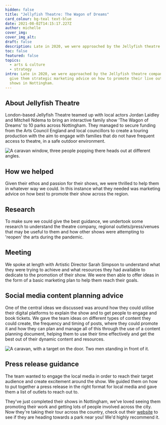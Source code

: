 ```yaml
---
hidden: false
title: "Jellyfish Theatre: The Wagon of Dreams"
card_colour: bg-teal text-blue
date: 2021-08-02T14:15:17.227Z
author: michelle
cover_img:
cover_img_alt:
draft: false
description: Late in 2020, we were approached by the Jellyfish theatre company to help give them strategic marketing advice on how to promote their live outdoor shows in Nottingham.
toc: false
featured: false
topics:
  - arts & culture
  - strategy
intro: Late in 2020, we were approached by the Jellyfish theatre company to help
  give them strategic marketing advice on how to promote their live outdoor
  shows in Nottingham.
---
```


## About Jellyfish Theatre

London-based Jellyfish Theatre teamed up with local actors Jordan Laidley and Mitchell Ndema to bring an interactive family show 'The Wagon of Dreams' to 10 parks across Nottingham. They managed to secure funding from the Arts Council England and local councillors to create a touring production with the aim to engage with families that do not have frequent access to theatre, in a safe outdoor environment.

![A caravan window, three people popping there heads out at different angles.](images/jf-theatre.jpeg)

## How we helped

Given their ethos and passion for their shows, we were thrilled to help them in whatever way we could. In this instance what they needed was marketing advice on how best to promote their show across the region.

## Research

To make sure we could give the best guidance, we undertook some research to understand the theatre company, regional outlets/press/venues that may be useful to them and how other shows were attempting to 'reopen' the arts during the pandemic.

## Meeting

We spoke at length with Artistic Director Sarah Simpson to understand what they were trying to achieve and what resources they had available to dedicate to the promotion of their show. We were then able to offer ideas in the form of a basic marketing plan to help them reach their goals.

## Social media content planning advice

One of the central ideas we discussed was around how they could utilise their digital platforms to explain the show and to get people to engage and book tickets. We gave the team ideas on different types of content they could create, the frequency and timing of posts, where they could promote it and how they can plan and manage all of this through the use of a content planning document, helping them to use their time effectively and get the best out of their dynamic content and resources.

![A caravan, with a target on the door. Two men standing in front of it.](images/jf-theatre-3.jpeg)

## Press release guidance

The team wanted to engage the local media in order to reach their target audience and create excitement around the show. We guided them on how to put together a press release in the right format for local media and gave them a list of outlets to reach out to.

They've just completed their shows in Nottingham, we've loved seeing them promoting their work and getting lots of people involved across the city. Now they're taking their tour across the country, check out their [website](https://www.jellyfishtheatre.com/) to see if they are heading towards a park near you! We'd highly recommend it.